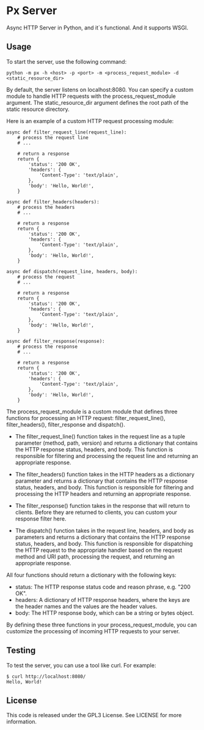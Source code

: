 # Px Server

Async HTTP Server in Python, and it`s functional.
And it supports WSGI.

## Usage

To start the server, use the following command:

```
python -m px -h <host> -p <port> -m <process_request_module> -d <static_resource_dir>
```

By default, the server listens on localhost:8080. 
You can specify a custom module to handle HTTP requests with the process_request_module argument.
The static_resource_dir argument defines the root path of the static resource directory.

Here is an example of a custom HTTP request processing module:

```
async def filter_request_line(request_line):
    # process the request line
    # ...

    # return a response
    return {
        'status': '200 OK',
        'headers': {
            'Content-Type': 'text/plain',
        },
        'body': 'Hello, World!',
    }

async def filter_headers(headers):
    # process the headers
    # ...

    # return a response
    return {
        'status': '200 OK',
        'headers': {
            'Content-Type': 'text/plain',
        },
        'body': 'Hello, World!',
    }

async def dispatch(request_line, headers, body):
    # process the request
    # ...

    # return a response
    return {
        'status': '200 OK',
        'headers': {
            'Content-Type': 'text/plain',
        },
        'body': 'Hello, World!',
    }

async def filter_response(response):
    # process the response
    # ...

    # return a response
    return {
        'status': '200 OK',
        'headers': {
            'Content-Type': 'text/plain',
        },
        'body': 'Hello, World!',
    }
```

The process_request_module is a custom module that defines three functions for processing an HTTP request:
filter_request_line(), filter_headers(), filter_response and dispatch().

* The filter_request_line() function takes in the request line as a tuple parameter (method, path, version) 
and returns a dictionary 
that contains the HTTP response status, headers, and body. This function is responsible for filtering 
and processing the request line and returning an appropriate response.

* The filter_headers() function takes in the HTTP headers as a dictionary parameter and returns a dictionary 
that contains the HTTP response status, headers, and body. This function is responsible for filtering 
and processing the HTTP headers and returning an appropriate response.

* The filter_response() function takes in the response that will return
to clients. Before they are returned to clients, you can custom your
response filter here.

* The dispatch() function takes in the request line, headers, and body as parameters and returns a dictionary 
that contains the HTTP response status, headers, and body. This function is responsible for dispatching 
the HTTP request to the appropriate handler based on the request method and URI path, processing the request, 
and returning an appropriate response.

All four functions should return a dictionary with the following keys:

* status: The HTTP response status code and reason phrase, e.g. "200 OK".
* headers: A dictionary of HTTP response headers, 
where the keys are the header names and the values are the header values.
* body: The HTTP response body, which can be a string or bytes object.

By defining these three functions in your process_request_module, 
you can customize the processing of incoming HTTP requests to your server.

## Testing

To test the server, you can use a tool like curl. For example:

```
$ curl http://localhost:8080/
Hello, World!
```

## License

This code is released under the GPL3 License. See LICENSE for more information.
